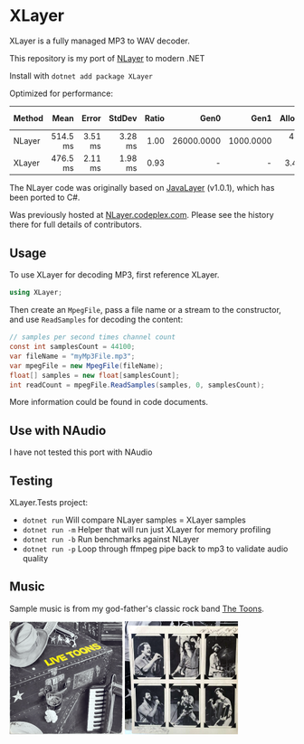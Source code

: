 # XLayer

XLayer is a fully managed MP3 to WAV decoder. 

This repository is my port of [NLayer](https://github.com/naudio/NLayer) to modern .NET

Install with `dotnet add package XLayer`

Optimized for performance:

| Method | Mean     | Error   | StdDev  | Ratio | Gen0       | Gen1      | Allocated | Alloc Ratio |
|------- |---------:|--------:|--------:|------:|-----------:|----------:|----------:|------------:|
| NLayer | 514.5 ms | 3.51 ms | 3.28 ms |  1.00 | 26000.0000 | 1000.0000 | 484.66 MB |       1.000 |
| XLayer | 476.5 ms | 2.11 ms | 1.98 ms |  0.93 |          - |         - |   3.47 MB |       0.007 |

The NLayer code was originally based 
on [JavaLayer](http://www.javazoom.net/javalayer/javalayer.html) (v1.0.1), 
which has been ported to C#.

Was previously hosted at [NLayer.codeplex.com](http://NLayer.codeplex.com/). 
Please see the history there for full details of contributors.

## Usage

To use XLayer for decoding MP3, first reference XLayer.

```cs
using XLayer;
```

Then create an `MpegFile`, pass a file name or a stream to the constructor, and use `ReadSamples` for decoding the content:

```cs
// samples per second times channel count
const int samplesCount = 44100;
var fileName = "myMp3File.mp3";
var mpegFile = new MpegFile(fileName);
float[] samples = new float[samplesCount];
int readCount = mpegFile.ReadSamples(samples, 0, samplesCount);
```

More information could be found in code documents.

## Use with NAudio

I have not tested this port with NAudio

## Testing

XLayer.Tests project:
- `dotnet run` Will compare NLayer samples = XLayer samples
- `dotnet run -m` Helper that will run just XLayer for memory profiling
- `dotnet run -b` Run benchmarks against NLayer
- `dotnet run -p` Loop through ffmpeg pipe back to mp3 to validate audio quality

## Music 
Sample music is from my god-father's classic rock band [The Toons](https://www.discogs.com/artist/767082-The-Toons). 

![Cover](toons1.png)  ![Band](toons2.png)